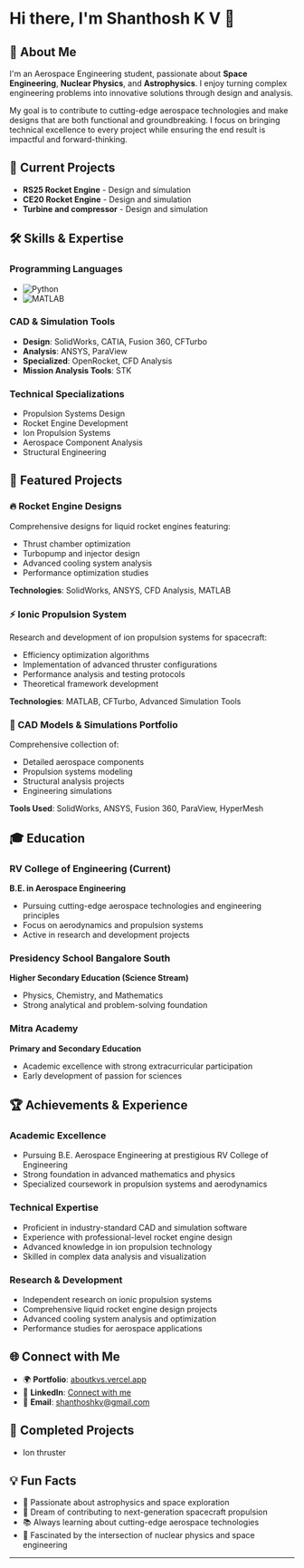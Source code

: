 # Hi there, I'm Shanthosh K V 👋

## 🚀 About Me

I'm an Aerospace Engineering student, passionate about **Space Engineering**, **Nuclear Physics**, and **Astrophysics**. I enjoy turning complex engineering problems into innovative solutions through design and analysis.

My goal is to contribute to cutting-edge aerospace technologies and make designs that are both functional and groundbreaking. I focus on bringing technical excellence to every project while ensuring the end result is impactful and forward-thinking.

## 🎯 Current Projects

- **RS25 Rocket Engine** - Design and simulation
- **CE20 Rocket Engine** - Design and simulation
- **Turbine and compressor** - Design and simulation

## 🛠️ Skills & Expertise

### Programming Languages
- ![Python](https://img.shields.io/badge/-Python-3776AB?style=flat&logo=python&logoColor=white)
- ![MATLAB](https://img.shields.io/badge/-MATLAB-0076A8?style=flat&logo=mathworks&logoColor=white)

### CAD & Simulation Tools
- **Design**: SolidWorks, CATIA, Fusion 360, CFTurbo
- **Analysis**: ANSYS, ParaView
- **Specialized**: OpenRocket, CFD Analysis
- **Mission Analysis Tools**: STK

### Technical Specializations
- Propulsion Systems Design
- Rocket Engine Development
- Ion Propulsion Systems
- Aerospace Component Analysis
- Structural Engineering

## 🚀 Featured Projects

### 🔥 Rocket Engine Designs
Comprehensive designs for liquid rocket engines featuring:
- Thrust chamber optimization
- Turbopump and injector design
- Advanced cooling system analysis
- Performance optimization studies

**Technologies**: SolidWorks, ANSYS, CFD Analysis, MATLAB

### ⚡ Ionic Propulsion System
Research and development of ion propulsion systems for spacecraft:
- Efficiency optimization algorithms
- Implementation of advanced thruster configurations
- Performance analysis and testing protocols
- Theoretical framework development

**Technologies**: MATLAB, CFTurbo, Advanced Simulation Tools

### 📐 CAD Models & Simulations Portfolio
Comprehensive collection of:
- Detailed aerospace components
- Propulsion systems modeling
- Structural analysis projects
- Engineering simulations

**Tools Used**: SolidWorks, ANSYS, Fusion 360, ParaView, HyperMesh

## 🎓 Education

### RV College of Engineering (Current)
**B.E. in Aerospace Engineering**
- Pursuing cutting-edge aerospace technologies and engineering principles
- Focus on aerodynamics and propulsion systems
- Active in research and development projects

### Presidency School Bangalore South
**Higher Secondary Education (Science Stream)**
- Physics, Chemistry, and Mathematics
- Strong analytical and problem-solving foundation

### Mitra Academy
**Primary and Secondary Education**
- Academic excellence with strong extracurricular participation
- Early development of passion for sciences

## 🏆 Achievements & Experience

### Academic Excellence
- Pursuing B.E. Aerospace Engineering at prestigious RV College of Engineering
- Strong foundation in advanced mathematics and physics
- Specialized coursework in propulsion systems and aerodynamics

### Technical Expertise
- Proficient in industry-standard CAD and simulation software
- Experience with professional-level rocket engine design
- Advanced knowledge in ion propulsion technology
- Skilled in complex data analysis and visualization

### Research & Development
- Independent research on ionic propulsion systems
- Comprehensive liquid rocket engine design projects
- Advanced cooling system analysis and optimization
- Performance studies for aerospace applications


## 🌐 Connect with Me

- 🌍 **Portfolio**: [aboutkvs.vercel.app](https://aboutkvs.vercel.app/)
- 💼 **LinkedIn**: [Connect with me](https://linkedin.com/in/yourprofile)
- 📧 **Email**: shanthoshkv@gmail.com


## 🔭 Completed Projects

- Ion thruster

## 💡 Fun Facts

- 🌌 Passionate about astrophysics and space exploration
- 🚀 Dream of contributing to next-generation spacecraft propulsion
- 📚 Always learning about cutting-edge aerospace technologies
- 🔬 Fascinated by the intersection of nuclear physics and space engineering

---

